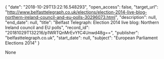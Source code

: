 {
  "date": "2018-10-29T13:22:16.548293", 
  "open_access": false, 
  "target_url": "http://www.belfasttelegraph.co.uk/elections/election-2014-live-blog-northern-ireland-council-and-eu-polls-30296073.html", 
  "description": null, 
  "end_date": null, 
  "title": "Belfast Telegraph: Election 2014 live blog: Northern Ireland council and EU polls", 
  "record_id": "20181029T132216/p1WRTQnMrEvYfC4Unwd48g==", 
  "publisher": "belfasttelegraph.co.uk", 
  "start_date": null, 
  "subject": "European Parliament Elections 2014"
}

None